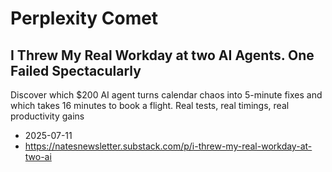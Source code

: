 # Perplexity Comet

## I Threw My Real Workday at two AI Agents. One Failed Spectacularly
Discover which $200 AI agent turns calendar chaos into 5-minute fixes and which takes 16 minutes to book a flight. Real tests, real timings, real productivity gains

* 2025-07-11
* https://natesnewsletter.substack.com/p/i-threw-my-real-workday-at-two-ai

